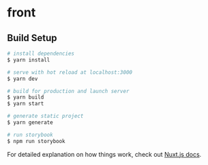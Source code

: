 # front

## Build Setup

```bash
# install dependencies
$ yarn install

# serve with hot reload at localhost:3000
$ yarn dev

# build for production and launch server
$ yarn build
$ yarn start

# generate static project
$ yarn generate

# run storybook
$ npm run storybook
```

For detailed explanation on how things work, check out [Nuxt.js docs](https://nuxtjs.org).
